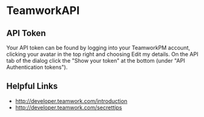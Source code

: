# TeamworkAPI

## API Token

Your API token can be found by logging into your TeamworkPM account, clicking your avatar in the top right and choosing Edit my details. On the API tab of the dialog click the "Show your token" at the bottom (under "API Authentication tokens").

## Helpful Links

- http://developer.teamwork.com/introduction
- http://developer.teamwork.com/secrettips
